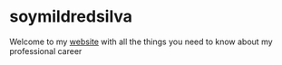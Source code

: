 # soymildredsilva
Welcome to my [website](https://mildred14.github.io/soymildredsilva/) with all the things you need to know about my professional career


